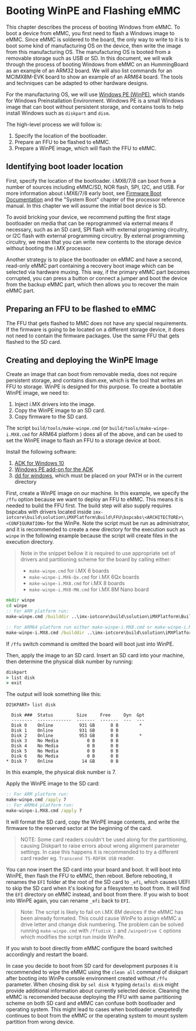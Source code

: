 Booting WinPE and Flashing eMMC
==============

This chapter describes the process of booting Windows from eMMC. To boot a device from eMMC, you first need to flash a Windows image to eMMC. Since eMMC is soldered to the board, the only way to write to it is to boot some kind of manufacturing OS on the device, then write the image from this manufacturing OS. The manufacturing OS is booted from a removable storage such as USB or SD. In this document, we will walk through the process of booting Windows from eMMC on an HummingBoard as an example of an ARM32 board. We will also list commands for an MCIMX8M-EVK board to show an example of an ARM64 board. The tools and techniques can be adapted to other hardware designs.

For the manufacturing OS, we will use [Windows PE (WinPE)](https://docs.microsoft.com/en-us/windows-hardware/manufacture/desktop/winpe-intro), which stands for Windows Preinstallation Environment. Windows PE is a small Windows image that can boot without persistent storage, and contains tools to help install Windows such as `diskpart` and `dism`.

The high-level process we will follow is:
 1. Specify the location of the bootloader.
 1. Prepare an FFU to be flashed to eMMC.
 1. Prepare a WinPE image, which will flash the FFU to eMMC.

## Identifying boot loader location

First, specify the location of the bootloader. i.MX6/7/8 can boot from a number of sources including eMMC/SD, NOR flash, SPI, I2C, and USB. For more information about i.MX6/7/8 early boot, see [Firmware Boot Documentation](#boot-sequence) and the "System Boot" chapter of the processor reference manual. In this chapter we will assume the initial boot device is SD.

To avoid bricking your device, we recommend putting the first stage bootloader on media that can be reprogrammed via external means if necessary, such as an SD card, SPI flash with external programing circuitry, or I2C flash with external programming circuitry. By external programming circuitry, we mean that you can write new contents to the storage device without booting the i.MX processor.

Another strategy is to place the bootloader on eMMC and have a second, read-only eMMC part containing a recovery boot image which can be selected via hardware muxing. This way, if the primary eMMC part becomes corrupted, you can press a button or connect a jumper and boot the device from the backup eMMC part, which then allows you to recover the main eMMC part.

## Preparing an FFU to be flashed to eMMC

The FFU that gets flashed to MMC does not have any special requirements. If the firmware is going to be located on a different storage device, it does not need to contain the firmware packages. Use the same FFU that gets flashed to the SD card.

## Creating and deploying the WinPE Image

Create an image that can boot from removable media, does not require persistent storage, and contains dism.exe, which is the tool that writes an FFU to storage. WinPE is designed for this purpose. To create a bootable WinPE image, we need to:
 1. Inject i.MX drivers into the image.
 1. Copy the WinPE image to an SD card.
 1. Copy firmware to the SD card.

The script `build/tools/make-winpe.cmd` (or `build/tools/make-winpe-i.MX8.cmd` for ARM64 platform ) does all of the above, and can be used to set the WinPE image to flash an FFU to a storage device at boot.

Install the following software:

 1. [ADK for Windows 10](https://docs.microsoft.com/en-us/windows-hardware/manufacture/desktop/download-winpe--windows-pe)
 1. [Windows PE add-on for the ADK](https://docs.microsoft.com/en-us/windows-hardware/manufacture/desktop/download-winpe--windows-pe)
 1. [dd for windows](http://www.chrysocome.net/dd), which must be placed on your PATH or in the current directory

First, create a WinPE image on our machine. In this example, we specify the `/ffu` option because we want to deploy an FFU to eMMC. This means it is needed to build the FFU first. The build step will also supply requires bspcabs with drivers located inside `imx-iotcore\build\solution\iMXPlatform\Build\FFU\bspcabs\<ARCHITECTURE>\<CONFIGURATION>` for the WinPe. Note the script must be run as administrator, and it is recommended to create a new directory for the execution such as `winpe` in the following example because the script will create files in the execution directory.

> Note in the snippet bellow it is required to use appropriate set of drivers and partitioning scheme for the board by calling either:
>   - `make-winpe.cmd` for i.MX 6 boards
>   - `make-winpe-i.MX6-Qx.cmd` for i.MX 6Qx boards
>   - `make-winpe-i.MX8.cmd` for i.MX 8 boards
>   - `make-winpe-i.MX8-MN.cmd` for i.MX 8M Nano board
  
```cmd
mkdir winpe
cd winpe
:: For ARM platform run:
make-winpe.cmd /builddir ..\imx-iotcore\build\solution\iMXPlatform\Build\FFU\bspcabs\ARM\Debug\ /firmware path\to\firmware_fit.merged /uefi path\to\uefi.fit /ffu path\to\bsp.ffu

:: For ARM64 platform run either make-winpe-i.MX8.cmd or make-winpe-i.MX8-MN.cmd:
make-winpe-i.MX8.cmd /builddir ..\imx-iotcore\build\solution\iMXPlatform\Build\FFU\bspcabs\ARM64\Debug\ /firmware path\to\flash.bin /uefi /uefi path\to\uefi.fit /ffu path\to\bsp.ffu
```

If `/ffu` switch command is omitted the board will boot just into WinPE.

Then, apply the image to an SD card. Insert an SD card into your machine, then determine the physical disk number by running:

```cmd
diskpart
> list disk
> exit
```

The output will look something like this:

```
DISKPART> list disk

  Disk ###  Status         Size     Free     Dyn  Gpt
  --------  -------------  -------  -------  ---  ---
  Disk 0    Online          931 GB      0 B        *
  Disk 1    Online          931 GB      0 B
  Disk 2    Online          953 GB      0 B        *
  Disk 3    No Media           0 B      0 B
  Disk 4    No Media           0 B      0 B
  Disk 5    No Media           0 B      0 B
  Disk 6    No Media           0 B      0 B
* Disk 7    Online           14 GB      0 B
```

In this example, the physical disk number is 7.

Apply the WinPE image to the SD card:

```cmd
:: For ARM platform run:
make-winpe.cmd /apply 7
:: For ARM64 platform run:
make-winpe-i.MX8.cmd /apply 7
```

It will format the SD card, copy the WinPE image contents, and write the firmware to the reserved sector at the beginning of the card.

> NOTE: Some card readers couldn't be used along for the partitioning, causing Diskpart to raise errors about wrong alignment parameter settings.
> In case this happens it is recommended to try a different card reader eg. `Transcend TS-RDF8K USB` reader.

You can now insert the SD card into your board and boot. It will boot into WinPE, then flash the FFU to eMMC, then reboot. Before rebooting, it renames the `EFI` folder at the root of the SD card to `_efi`, which causes UEFI to skip the SD card when it's looking for a filesystem to boot from. It will find the `EFI` directory on eMMC instead, and boot from there. If you wish to boot into WinPE again, you can rename `_efi` back to `EFI`.

> Note: The script is likely to fail on i.MX 8M devices if the eMMC has been already formated. This could cause WinPe to assign eMMC a drive letter and change disk numbering. The problem can be solved running `make-winpe.cmd` with `/ffudisk 1` and `/winpedrive C` options which modifies the script run inside WinPe.

If you wish to boot directly from eMMC configure the board switched accordingly and restart the board.

In case you decide to boot from SD card for development purposes it is recommended to wipe the eMMC using the `clean all` command of diskpart after booting into WinPe console environment created without `/ffu` parameter. When chosing disk by `sel disk N` typing `details disk` might provide additional information about currently selected device. 
Cleaning the eMMC is recomended because deploying the FFU with same partitioning scheme on both SD card and eMMC can confuse both bootloader and operating system. This might lead to cases when bootloader unexpetedly continues to boot from the eMMC or the operating system to mount system partition from wrong device.

